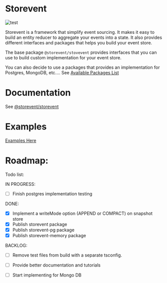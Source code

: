 # Storevent

![test](https://github.com/SachaCR/dyal/actions/workflows/test.yml/badge.svg)

Storevent is a framework that simplify event sourcing. It makes it easy to build an entity reducer to aggregate your events into a state. It also provides different interfaces and packages that helps you build your event store.

The base package `@storevent/stovevent` provides interfaces that you can use to build custom implementation for your event store.

You can also decide to use a packages that provides an implementation for Postgres, MongoDB, etc.... See [Available Packages List](https://github.com/SachaCR/storevent/tree/main/packages/storevent#available-implementations)

# Documentation

See [@storevent/storevent](https://github.com/SachaCR/storevent/tree/main/packages/storevent)

# Examples

[Examples Here](https://github.com/SachaCR/storevent/tree/main/packages/examples)

# Roadmap:

Todo list:

IN PROGRESS:
- [ ] Finish postgres implementation testing

DONE:
- [x] Implement a writeMode option (APPEND or COMPACT) on snapshot store
- [x] Publish storevent package
- [x] Publish storevent-pg package
- [x] Publish storevent-memory package

BACKLOG:
- [ ] Remove test files from build with a separate tsconfig.
- [ ] Provide better documentation and tutorials
- [ ] Start implementing for Mongo DB

